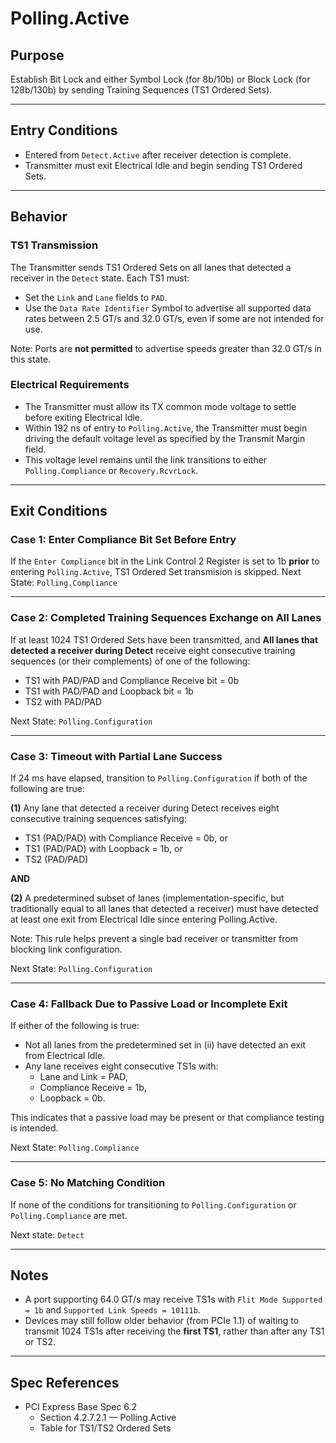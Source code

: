 # Polling.Active

## Purpose
Establish Bit Lock and either Symbol Lock (for 8b/10b) or Block Lock (for 128b/130b) by sending Training Sequences (TS1 Ordered Sets).

---

## Entry Conditions
- Entered from `Detect.Active` after receiver detection is complete.
- Transmitter must exit Electrical Idle and begin sending TS1 Ordered Sets.

---

## Behavior

### TS1 Transmission
The Transmitter sends TS1 Ordered Sets on all lanes that detected a receiver in the `Detect` state. Each TS1 must:
- Set the `Link` and `Lane` fields to `PAD`.
- Use the `Data Rate Identifier` Symbol to advertise all supported data rates between 2.5 GT/s and 32.0 GT/s, even if some are not intended for use.

Note: Ports are **not permitted** to advertise speeds greater than 32.0 GT/s in this state.

### Electrical Requirements
- The Transmitter must allow its TX common mode voltage to settle before exiting Electrical Idle.
- Within 192 ns of entry to `Polling.Active`, the Transmitter must begin driving the default voltage level as specified by the Transmit Margin field.
- This voltage level remains until the link transitions to either `Polling.Compliance` or `Recovery.RcvrLock`.

---

## Exit Conditions

### Case 1: Enter Compliance Bit Set Before Entry
If the `Enter Compliance` bit in the Link Control 2 Register is set to 1b **prior** to entering `Polling.Active`, TS1 Ordered Set transmision is skipped.
Next State: `Polling.Compliance`

---

### Case 2: Completed Training Sequences Exchange on All Lanes
If at least 1024 TS1 Ordered Sets have been transmitted, and **All lanes that detected a receiver during Detect** receive eight consecutive training sequences (or their complements) of one of the following:
  - TS1 with PAD/PAD and Compliance Receive bit = 0b
  - TS1 with PAD/PAD and Loopback bit = 1b
  - TS2 with PAD/PAD

Next State: `Polling.Configuration`

---

### Case 3: Timeout with Partial Lane Success
If 24 ms have elapsed, transition to `Polling.Configuration` if both of the following are true:

**(1)** Any lane that detected a receiver during Detect receives eight consecutive training sequences satisfying:
- TS1 (PAD/PAD) with Compliance Receive = 0b, or
- TS1 (PAD/PAD) with Loopback = 1b, or
- TS2 (PAD/PAD)

**AND**

**(2)** A predetermined subset of lanes (implementation-specific, but traditionally equal to all lanes that detected a receiver) must have detected at least one exit from Electrical Idle since entering Polling.Active.

Note: This rule helps prevent a single bad receiver or transmitter from blocking link configuration.

Next State: `Polling.Configuration`

---

### Case 4: Fallback Due to Passive Load or Incomplete Exit
If either of the following is true:
- Not all lanes from the predetermined set in (ii) have detected an exit from Electrical Idle.
- Any lane receives eight consecutive TS1s with:
  - Lane and Link = PAD,
  - Compliance Receive = 1b,
  - Loopback = 0b.

This indicates that a passive load may be present or that compliance testing is intended.

Next State: `Polling.Compliance`

---

### Case 5: No Matching Condition
If none of the conditions for transitioning to `Polling.Configuration` or `Polling.Compliance` are met.

Next state: `Detect`

---

## Notes
- A port supporting 64.0 GT/s may receive TS1s with `Flit Mode Supported = 1b` and `Supported Link Speeds = 10111b`.
- Devices may still follow older behavior (from PCIe 1.1) of waiting to transmit 1024 TS1s after receiving the **first TS1**, rather than after any TS1 or TS2.

---

## Spec References
- PCI Express Base Spec 6.2  
  - Section 4.2.7.2.1 — Polling.Active
  - Table for TS1/TS2 Ordered Sets
